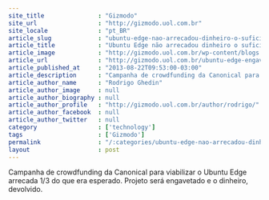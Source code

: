 ```yaml
---
site_title               : "Gizmodo"
site_url                 : "http://gizmodo.uol.com.br"
site_locale              : "pt_BR"
article_slug             : "ubuntu-edge-nao-arrecadou-dinheiro-o-suficiente-projeto-sera-engavetado"
article_title            : "Ubuntu Edge não arrecadou dinheiro o suficiente; projeto será engavetado"
article_image            : "http://gizmodo.uol.com.br/wp-content/blogs.dir/8/files/2013/08/ubuntu-edge-fail.gif"
article_url              : "http://gizmodo.uol.com.br/ubuntu-edge-engavetado/"
article_published_at     : "2013-08-22T09:53:00-03:00"
article_description      : "Campanha de crowdfunding da Canonical para viabilizar o Ubuntu Edge arrecada 1/3 do que era esperado. Projeto será engavetado e o dinheiro, devolvido."
article_author_name      : "Rodrigo Ghedin"
article_author_image     : null
article_author_biography : null
article_author_profile   : "http://gizmodo.uol.com.br/author/rodrigo/"
article_author_facebook  : null
article_author_twitter   : null
category                 : ['technology']
tags                     : ['Gizmodo']
permalink                : "/:categories/ubuntu-edge-nao-arrecadou-dinheiro-o-suficiente-projeto-sera-engavetado/"
layout                   : post
---
```


Campanha de crowdfunding da Canonical para viabilizar o Ubuntu Edge arrecada 1/3 do que era esperado. Projeto será engavetado e o dinheiro, devolvido.
